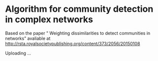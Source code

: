 # Algorithm for community detection in complex networks 
Based on the paper " Weighting dissimilarities to detect communities in networks" avaliable at http://rsta.royalsocietypublishing.org/content/373/2056/20150108

Uploading ... 
